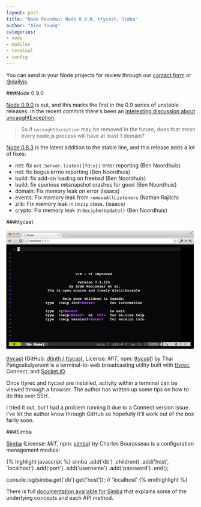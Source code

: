 ```yaml
---
layout: post
title: "Node Roundup: Node 0.9.0, ttycast, Simba"
author: "Alex Young"
categories: 
- node
- modules
- terminal
- config
---
```


<div class="intro">
You can send in your Node projects for review through our <a href="/contact.html">contact form</a> or <a href="http://twitter.com/dailyjs">@dailyjs</a>.
</div>

###Node 0.9.0

[Node 0.9.0](http://blog.nodejs.org/2012/07/20/version-0-9-0-unstable/) is out, and this marks the first in the 0.9 series of unstable releases.  In the recent commits there's been an [interesting discussion about uncaughtException](https://github.com/joyent/node/commit/e8af3405574dfee2cb8c11bf27195b774332db96):

> So if `uncaughtException` may be removed in the future, does that mean every node.js process will have at least 1 domain?

[Node 0.8.3](http://blog.nodejs.org/2012/07/19/node-v0-8-3-stable/) is the latest addition to the stable line, and this release adds a lot of fixes:

* net: fix `net.Server.listen({fd:x})` error reporting (Ben Noordhuis)
* net: fix bogus errno reporting (Ben Noordhuis)
* build: fix add-on loading on freebsd (Ben Noordhuis)
* build: fix spurious mksnapshot crashes for good (Ben Noordhuis)
* domain: Fix memory leak on error (isaacs)
* events: Fix memory leak from `removeAllListeners` (Nathan Rajlich)
* zlib: Fix memory leak in `Unzip` class. (isaacs)
* crypto: Fix memory leak in `DecipherUpdate()` (Ben Noordhuis)

###ttycast

![ttycast](/images/posts/ttycast.png)

[ttycast](http://me.dt.in.th/page/ttycast) (GitHub: [dtinth / ttycast](https://github.com/dtinth/ttycast), License: _MIT_, npm: [ttycast](http://search.npmjs.org/#/ttycast)) by Thai Pangsakulyanont is a terminal-to-web broadcasting utility built with [ttyrec](http://0xcc.net/ttyrec/index.html.en), Connect, and [Socket.IO](http://socket.io/).

Once ttyrec and ttycast are installed, activity within a terminal can be viewed through a browser.  The author has written up some tips on how to do this over SSH.

I tried it out, but I had a problem running it due to a Connect version issue.  I've let the author know through GitHub so hopefully it'll work out of the box fairly soon.

###Simba

[Simba](https://github.com/cbou/simba.js) (License: _MIT_, npm: [simba](http://search.npmjs.org/#/simba)) by Charles Bourasseau is a configuration management module:

{% highlight javascript %}
simba
  .add('db')
  .children() 
    .add('host', 'localhost')
    .add('port')
    .add('username')
    .add('password')
  .end();

console.log(simba.get('db').get('host')); // 'localhost'
{% endhighlight %}

There is full [documentation available for Simba](https://github.com/cbou/simba.js/blob/master/doc/api.md) that explains some of the underlying concepts and each API method.
